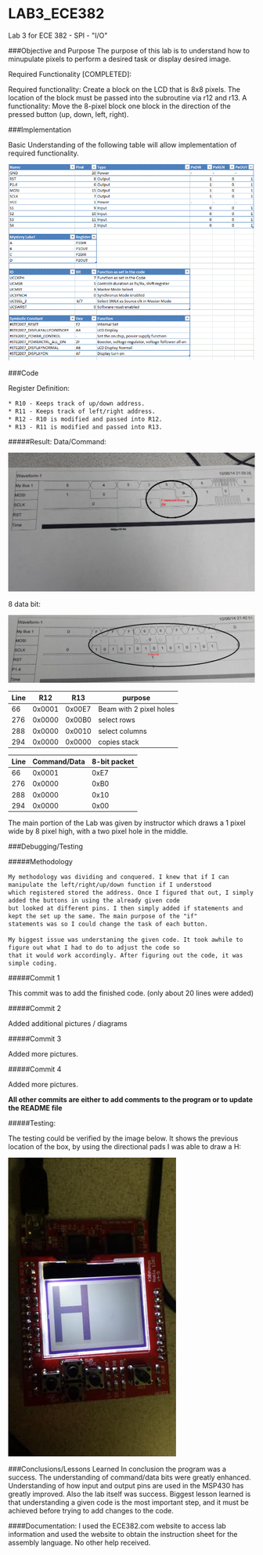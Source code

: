LAB3_ECE382
===========

Lab 3 for ECE 382 - SPI - "I/O"


###Objective and Purpose
The purpose of this lab is to understand how to minupulate pixels to perform a desired task or display desired image.

Required Functionality [COMPLETED]:
  
   Required functionality: Create a block on the LCD that is 8x8 pixels. 
   The location of the block must be passed into the subroutine via r12 and r13.
   A functionality: Move the 8-pixel block one block in the direction of the pressed button (up, down, left, right).

  
###Implementation  

  Basic Understanding of the following table will allow implementation of required functionality.
  
![alt text](https://raw.githubusercontent.com/vipersfly23/LAB3_ECE382/master/PreLab3.GIF "PreLab3 Data Table")

###Code

Register Definition:

    * R10 - Keeps track of up/down address. 
    * R11 - Keeps track of left/right address.
    * R12 - R10 is modified and passed into R12.
    * R13 - R11 is modified and passed into R13.

#####Result:
  Data/Command:
  
  ![alt text](https://raw.githubusercontent.com/vipersfly23/LAB3_ECE382/master/datacmd.jpg "Command/Data Bit")

  
  8 data bit:
  
   ![alt text](https://raw.githubusercontent.com/vipersfly23/LAB3_ECE382/master/8data.GIF "8data bit")

Line | R12 | R13 | purpose
--- | --- | --- | ---
66  |0x0001|0x00E7|Beam with 2 pixel holes
276 |0x0000|0x00B0| select rows
288 |0x0000|0x0010|select columns
294 |0x0000|0x0000|copies stack

Line | Command/Data | 8-bit packet
--- | --- | --- 
66  |0x0001|0xE7
276 |0x0000|0xB0
288 |0x0000|0x10
294 |0x0000|0x00


The main portion of the Lab was given by instructor which draws a 1 pixel wide by 8 pixel high, with a two pixel hole in the middle.


###Debugging/Testing

#####Methodology

  
    My methodology was dividing and conquered. I knew that if I can manipulate the left/right/up/down function if I understood 
    which registered stored the address. Once I figured that out, I simply added the buttons in using the already given code 
    but looked at different pins. I then simply added if statements and kept the set up the same. The main purpose of the "if"
    statements was so I could change the task of each button.
   
    My biggest issue was understaning the given code. It took awhile to figure out what I had to do to adjust the code so
    that it would work accordingly. After figuring out the code, it was simple coding.

#####Commit 1

  This commit was to add the finished code. (only about 20 lines were added)
  
#####Commit 2
  
   Added additional pictures / diagrams
   
#####Commit 3
    
  Added more pictures.

#####Commit 4
  
  Added more pictures.
    
****All other commits are either to add comments to the program or to update the README file****

#####Testing:

The testing could be verified by the image below. It shows the previous location of the box, by using the directional pads
I was able to draw a H:

 ![alt text](https://raw.githubusercontent.com/vipersfly23/LAB3_ECE382/master/result.jpg "Results")


###Conclusions/Lessons Learned
  In conclusion the program was a success. The understanding of command/data bits were greatly enhanced. 
  Understanding of how input and output pins are used in the MSP430 has greatly improved. Also the lab itself was success.
  Biggest lesson learned is that understanding a given code is the most important step, and it must be achieved before trying
  to add changes to the code.


####Documentation:
  I used the ECE382.com website to access lab information and used the website to obtain the instruction sheet for the assembly
  language. No other help received.
